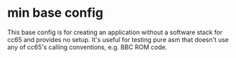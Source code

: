 # min base config

This base config is for creating an application without a software stack for cc65
and provides no setup. It's useful for testing pure asm that doesn't use any
of cc65's calling conventions, e.g. BBC ROM code.
